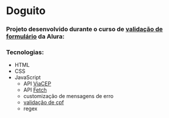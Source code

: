 # Doguito

### Projeto desenvolvido durante o curso de [validação de formulário](https://cursos.alura.com.br/course/javascript-web-validacao-formularios-html5) da Alura:

### Tecnologias:

- HTML
- CSS
- JavaScript
  - API [ViaCEP](https://viacep.com.br/)
  - API [Fetch](https://developer.mozilla.org/en-US/docs/Web/API/Fetch_API)
  - customização de mensagens de erro
  - [validação de cpf](https://dicasdeprogramacao.com.br/algoritmo-para-validar-cpf/)
  - regex
